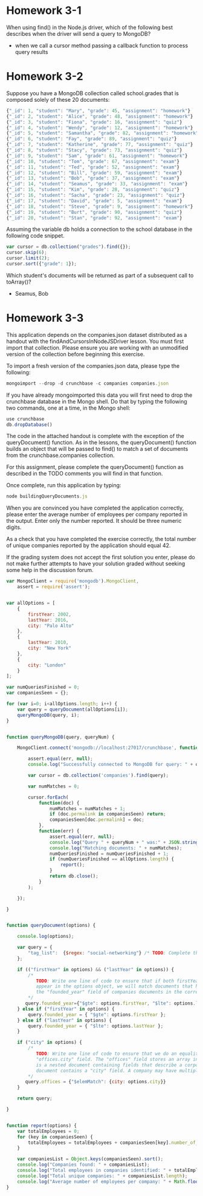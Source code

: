 # Homework 3-1

When using find() in the Node.js driver, which of the following best describes when the driver will send a query to MongoDB?

* when we call a cursor method passing a callback function to process query results

# Homework 3-2

Suppose you have a MongoDB collection called school.grades that is composed solely of these 20 documents:

```javascript
{"_id": 1, "student": "Mary", "grade": 45, "assignment": "homework"}
{"_id": 2, "student": "Alice", "grade": 48, "assignment": "homework"}
{"_id": 3, "student": "Fiona", "grade": 16, "assignment": "quiz"}
{"_id": 4, "student": "Wendy", "grade": 12, "assignment": "homework"}
{"_id": 5, "student": "Samantha", "grade": 82, "assignment": "homework"}
{"_id": 6, "student": "Fay", "grade": 89, "assignment": "quiz"}
{"_id": 7, "student": "Katherine", "grade": 77, "assignment": "quiz"}
{"_id": 8, "student": "Stacy", "grade": 73, "assignment": "quiz"}
{"_id": 9, "student": "Sam", "grade": 61, "assignment": "homework"}
{"_id": 10, "student": "Tom", "grade": 67, "assignment": "exam"}
{"_id": 11, "student": "Ted", "grade": 52, "assignment": "exam"}
{"_id": 12, "student": "Bill", "grade": 59, "assignment": "exam"}
{"_id": 13, "student": "Bob", "grade": 37, "assignment": "exam"}
{"_id": 14, "student": "Seamus", "grade": 33, "assignment": "exam"}
{"_id": 15, "student": "Kim", "grade": 28, "assignment": "quiz"}
{"_id": 16, "student": "Sacha", "grade": 23, "assignment": "quiz"}
{"_id": 17, "student": "David", "grade": 5, "assignment": "exam"}
{"_id": 18, "student": "Steve", "grade": 9, "assignment": "homework"}
{"_id": 19, "student": "Burt", "grade": 90, "assignment": "quiz"}
{"_id": 20, "student": "Stan", "grade": 92, "assignment": "exam"}
```
Assuming the variable db holds a connection to the school database in the following code snippet.
```javascript
var cursor = db.collection("grades").find({});
cursor.skip(6);
cursor.limit(2);
cursor.sort({"grade": 1});
```
Which student's documents will be returned as part of a subsequent call to toArray()?

* Seamus, Bob

# Homework 3-3

This application depends on the companies.json dataset distributed as a handout with the findAndCursorsInNodeJSDriver lesson. You must first import that collection. Please ensure you are working with an unmodified version of the collection before beginning this exercise.

To import a fresh version of the companies.json data, please type the following:
```javascript
mongoimport --drop -d crunchbase -c companies companies.json
```
If you have already mongoimported this data you will first need to drop the crunchbase database in the Mongo shell. Do that by typing the following two commands, one at a time, in the Mongo shell:

```javascript
use crunchbase
db.dropDatabase()
```

The code in the attached handout is complete with the exception of the queryDocument() function. As in the lessons, the queryDocument() function builds an object that will be passed to find() to match a set of documents from the crunchbase.companies collection.

For this assignment, please complete the queryDocument() function as described in the TODO comments you will find in that function.

Once complete, run this application by typing:

```javascript
node buildingQueryDocuments.js
```
When you are convinced you have completed the application correctly, please enter the average number of employees per company reported in the output. Enter only the number reported. It should be three numeric digits.

As a check that you have completed the exercise correctly, the total number of unique companies reported by the application should equal 42.

If the grading system does not accept the first solution you enter, please do not make further attempts to have your solution graded without seeking some help in the discussion forum.

```javascript
var MongoClient = require('mongodb').MongoClient,
    assert = require('assert');


var allOptions = [
    {
        firstYear: 2002,
        lastYear: 2016,
        city: "Palo Alto"
    },
    {
        lastYear: 2010,
        city: "New York"
    },
    {
        city: "London"
    }
];

var numQueriesFinished = 0;
var companiesSeen = {};

for (var i=0; i<allOptions.length; i++) {
    var query = queryDocument(allOptions[i]);
    queryMongoDB(query, i);
}


function queryMongoDB(query, queryNum) {

    MongoClient.connect('mongodb://localhost:27017/crunchbase', function(err, db) {

        assert.equal(err, null);
        console.log("Successfully connected to MongoDB for query: " + queryNum);

        var cursor = db.collection('companies').find(query);

        var numMatches = 0;

        cursor.forEach(
            function(doc) {
                numMatches = numMatches + 1;
                if (doc.permalink in companiesSeen) return;
                companiesSeen[doc.permalink] = doc;
            },
            function(err) {
                assert.equal(err, null);
                console.log("Query " + queryNum + " was:" + JSON.stringify(query));
                console.log("Matching documents: " + numMatches);
                numQueriesFinished = numQueriesFinished + 1;
                if (numQueriesFinished == allOptions.length) {
                    report();
                }
                return db.close();
            }
        );

    });

}


function queryDocument(options) {

    console.log(options);

    var query = {
        "tag_list":  {$regex: "social-networking"} /* TODO: Complete this statement to match the regular expression "social-networking" */
    };

    if (("firstYear" in options) && ("lastYear" in options)) {
        /*
           TODO: Write one line of code to ensure that if both firstYear and lastYear
           appear in the options object, we will match documents that have a value for
           the "founded_year" field of companies documents in the correct range.
        */
       query.founded_year={"$gte": options.firstYear, "$lte": options.lastYear}
    } else if ("firstYear" in options) {
        query.founded_year = { "$gte": options.firstYear };
    } else if ("lastYear" in options) {
        query.founded_year = { "$lte": options.lastYear };
    }

    if ("city" in options) {
        /*
           TODO: Write one line of code to ensure that we do an equality match on the
           "offices.city" field. The "offices" field stores an array in which each element
           is a nested document containing fields that describe a corporate office. Each office
           document contains a "city" field. A company may have multiple corporate offices.
        */
       query.offices = {"$elemMatch": {city: options.city}}
    }

    return query;

}


function report(options) {
    var totalEmployees = 0;
    for (key in companiesSeen) {
        totalEmployees = totalEmployees + companiesSeen[key].number_of_employees;
    }

    var companiesList = Object.keys(companiesSeen).sort();
    console.log("Companies found: " + companiesList);
    console.log("Total employees in companies identified: " + totalEmployees);
    console.log("Total unique companies: " + companiesList.length);
    console.log("Average number of employees per company: " + Math.floor(totalEmployees / companiesList.length));
}
```
